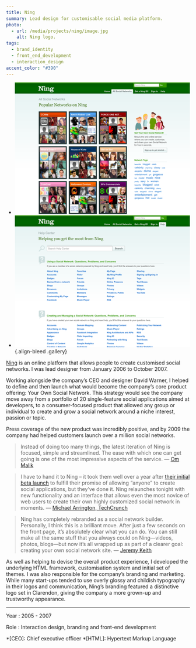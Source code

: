 ```yaml
---
title: Ning
summary: Lead design for customisable social media platform.
photo:
  - url: /media/projects/ning/image.jpg
    alt: Ning logo.
tags:
  - brand_identity
  - front_end_development
  - interaction_design
accent_color: "#390"
---
```


- ![Home page.](/media/projects/ning/networks.png#screenshot)
- ![Help center.](/media/projects/ning/help.png#screenshot)
  {.align-bleed .gallery}

[Ning][1] is an online platform that allows people to create customised social networks. I was lead designer from January 2006 to October 2007.

Working alongside the company’s CEO and designer David Warner, I helped to define and then launch what would become the company’s core product offering: Your Own Social Network. This strategy would see the company move away from a portfolio of 20 single-feature social applications aimed at developers, to a consumer-focused product that allowed any group or individual to create and grow a social network around a niche interest, passion or topic.

Press coverage of the new product was incredibly positive, and by 2009 the company had helped customers launch over a million social networks.

> Instead of doing too many things, the latest iteration of Ning is focused, simple and streamlined. The ease with which one can get going is one of the most impressive aspects of the service.
> — [Om Malik](https://gigaom.com/2007/02/26/new-ning/)

> I have to hand it to Ning – it took them well over a year after [their initial beta launch](https://techcrunch.com/2005/10/04/ning-launches/) to fulfill their promise of allowing “anyone” to create social applications, but they’ve done it. Ning relaunches tonight with new functionality and an interface that allows even the most novice of web users to create their own highly customized social network in moments.
> — [Michael Arrington, TechCrunch](https://techcrunch.com/2007/02/26/ning-in-full/)

> Ning has completely rebranded as a social network builder. Personally, I think this is a brilliant move. After just a few seconds on the front page, it’s absolutely clear what you can do. You can still make all the same stuff that you always could on Ning—videos, photos, blogs—but now it’s all wrapped up as part of a clearer goal: creating your own social network site.
> — [Jeremy Keith](https://adactio.com/journal/1265/)

As well as helping to devise the overall product experience, I developed the underlying HTML framework, customisation system and initial set of themes. I was also responsible for the company’s branding and marketing. While many start-ups tended to use overly glossy and childish typography in their logos and communication, Ning’s branding featured a distinctive logo set in Clarendon, giving the company a more grown-up and trustworthy appearance.

---

Year
: 2005 - 2007

Role
: Interaction design, branding and front-end development

[1]: https://ning.com

*[CEO]: Chief executive officer
*[HTML]: Hypertext Markup Language

